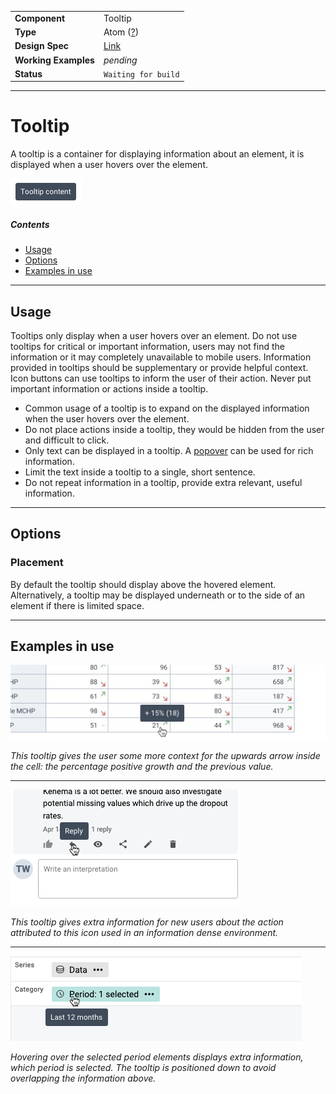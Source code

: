 | |  |
|-------------|------------------|
| **Component** | Tooltip |
| **Type** | Atom ([?](http://atomicdesign.bradfrost.com/chapter-2/))|
| **Design Spec** | [Link](https://sketch.cloud/s/DwkDk/a/zY21gy) |
| **Working Examples** | *pending* |
| **Status** |  `Waiting for build`  |

---

# Tooltip

A tooltip is a container for displaying information about an element, it is displayed when a user hovers over the element.

![](../images/tooltip.png)

##### Contents

- [Usage](#usage)
- [Options](#options)
- [Examples in use](#examples-in-use)

---

## Usage

Tooltips only display when a user hovers over an element. Do not use tooltips for critical or important information, users may not find the information or it may completely unavailable to mobile users. Information provided in tooltips should be supplementary or provide helpful context. Icon buttons can use tooltips to inform the user of their action. Never put important information or actions inside a tooltip.

* Common usage of a tooltip is to expand on the displayed information when the user hovers over the element.
* Do not place actions inside a tooltip, they would be hidden from the user and difficult to click.
* Only text can be displayed in a tooltip. A [popover](../molecules/popover.md) can be used for rich information.
* Limit the text inside a tooltip to a single, short sentence.
* Do not repeat information in a tooltip, provide extra relevant, useful information.

---

## Options

### Placement

By default the tooltip should display above the hovered element. Alternatively, a tooltip may be displayed underneath or to the side of an element if there is limited space.

---

## Examples in use

![](../images/tooltip-example-1.png)

*This tooltip gives the user some more context for the upwards arrow inside the cell: the percentage positive growth and the previous value.*

---

![](../images/tooltip-example-2.png)

*This tooltip gives extra information for new users about the action attributed to this icon used in an information dense environment.*

---

![](../images/tooltip-example-3.png)

*Hovering over the selected period elements displays extra information, which period is selected. The tooltip is positioned down to avoid overlapping the information above.*
